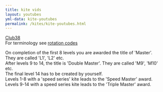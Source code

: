 ```yaml
---
title: kite vids 
layout: youtubes
yml-data: kite-youtubes
permalink: /kites/kite-youtubes.html 
---
```


[Club38](https://revkites.com/club-38/)  
For terminology see [rotation codes](/pages/kites/rotation-codes.html)

On completion of the first 8 levels you are awarded the title of 'Master'. They are called 'L1', 'L2' etc.  
After levels 9 to 14, the title is 'Double Master'. They are called 'M9', 'M10' etc.  
The final level 14 has to be created by yourself.  
Levels 1-8 with a 'speed series' kite leads to the 'Speed Master' award.  
Levels 9-14 with a speed series kite leads to the 'Triple Master' award.
